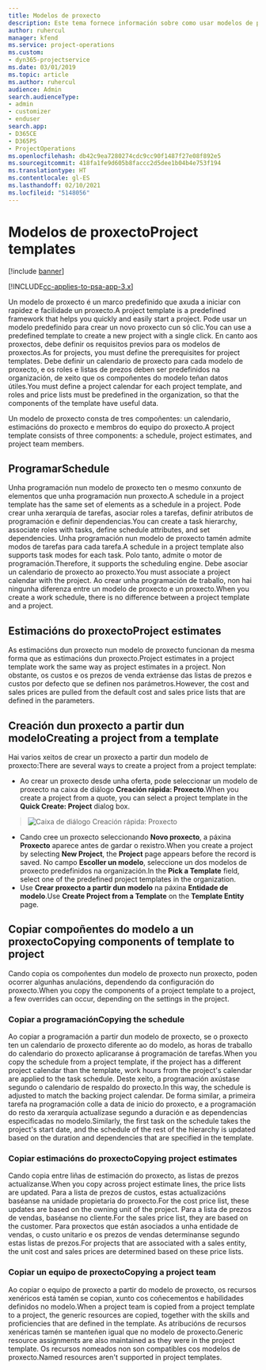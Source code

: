 ```yaml
---
title: Modelos de proxecto
description: Este tema fornece información sobre como usar modelos de proxecto para a configuración rápida do proxecto.
author: ruhercul
manager: kfend
ms.service: project-operations
ms.custom:
- dyn365-projectservice
ms.date: 03/01/2019
ms.topic: article
ms.author: ruhercul
audience: Admin
search.audienceType:
- admin
- customizer
- enduser
search.app:
- D365CE
- D365PS
- ProjectOperations
ms.openlocfilehash: db42c9ea7280274cdc9cc90f1487f27e08f892e5
ms.sourcegitcommit: 418fa1fe9d605b8faccc2d5dee1b04b4e753f194
ms.translationtype: HT
ms.contentlocale: gl-ES
ms.lasthandoff: 02/10/2021
ms.locfileid: "5148056"
---
```

# <a name="project-templates"></a><span data-ttu-id="2e93e-103">Modelos de proxecto</span><span class="sxs-lookup"><span data-stu-id="2e93e-103">Project templates</span></span> 

[!include [banner](../includes/psa-now-project-operations.md)]

[!INCLUDE[cc-applies-to-psa-app-3.x](../includes/cc-applies-to-psa-app-3x.md)]

<span data-ttu-id="2e93e-104">Un modelo de proxecto é un marco predefinido que axuda a iniciar con rapidez e facilidade un proxecto.</span><span class="sxs-lookup"><span data-stu-id="2e93e-104">A project template is a predefined framework that helps you quickly and easily start a project.</span></span> <span data-ttu-id="2e93e-105">Pode usar un modelo predefinido para crear un novo proxecto cun só clic.</span><span class="sxs-lookup"><span data-stu-id="2e93e-105">You can use a predefined template to create a new project with a single click.</span></span> <span data-ttu-id="2e93e-106">En canto aos proxectos, debe definir os requisitos previos para os modelos de proxectos.</span><span class="sxs-lookup"><span data-stu-id="2e93e-106">As for projects, you must define the prerequisites for project templates.</span></span> <span data-ttu-id="2e93e-107">Debe definir un calendario de proxecto para cada modelo de proxecto, e os roles e listas de prezos deben ser predefinidos na organización, de xeito que os compoñentes do modelo teñan datos útiles.</span><span class="sxs-lookup"><span data-stu-id="2e93e-107">You must define a project calendar for each project template, and roles and price lists must be predefined in the organization, so that the components of the template have useful data.</span></span>

<span data-ttu-id="2e93e-108">Un modelo de proxecto consta de tres compoñentes: un calendario, estimacións do proxecto e membros do equipo do proxecto.</span><span class="sxs-lookup"><span data-stu-id="2e93e-108">A project template consists of three components: a schedule, project estimates, and project team members.</span></span>

## <a name="schedule"></a><span data-ttu-id="2e93e-109">Programar</span><span class="sxs-lookup"><span data-stu-id="2e93e-109">Schedule</span></span>

<span data-ttu-id="2e93e-110">Unha programación nun modelo de proxecto ten o mesmo conxunto de elementos que unha programación nun proxecto.</span><span class="sxs-lookup"><span data-stu-id="2e93e-110">A schedule in a project template has the same set of elements as a schedule in a project.</span></span> <span data-ttu-id="2e93e-111">Pode crear unha xerarquía de tarefas, asociar roles a tarefas, definir atributos de programación e definir dependencias.</span><span class="sxs-lookup"><span data-stu-id="2e93e-111">You can create a task hierarchy, associate roles with tasks, define schedule attributes, and set dependencies.</span></span> <span data-ttu-id="2e93e-112">Unha programación nun modelo de proxecto tamén admite modos de tarefas para cada tarefa.</span><span class="sxs-lookup"><span data-stu-id="2e93e-112">A schedule in a project template also supports task modes for each task.</span></span> <span data-ttu-id="2e93e-113">Polo tanto, admite o motor de programación.</span><span class="sxs-lookup"><span data-stu-id="2e93e-113">Therefore, it supports the scheduling engine.</span></span> <span data-ttu-id="2e93e-114">Debe asociar un calendario de proxecto ao proxecto.</span><span class="sxs-lookup"><span data-stu-id="2e93e-114">You must associate a project calendar with the project.</span></span> <span data-ttu-id="2e93e-115">Ao crear unha programación de traballo, non hai ningunha diferenza entre un modelo de proxecto e un proxecto.</span><span class="sxs-lookup"><span data-stu-id="2e93e-115">When you create a work schedule, there is no difference between a project template and a project.</span></span>

## <a name="project-estimates"></a><span data-ttu-id="2e93e-116">Estimacións do proxecto</span><span class="sxs-lookup"><span data-stu-id="2e93e-116">Project estimates</span></span>

<span data-ttu-id="2e93e-117">As estimacións dun proxecto nun modelo de proxecto funcionan da mesma forma que as estimacións dun proxecto.</span><span class="sxs-lookup"><span data-stu-id="2e93e-117">Project estimates in a project template work the same way as project estimates in a project.</span></span> <span data-ttu-id="2e93e-118">Non obstante, os custos e os prezos de venda extráense das listas de prezos e custos por defecto que se definen nos parámetros.</span><span class="sxs-lookup"><span data-stu-id="2e93e-118">However, the cost and sales prices are pulled from the default cost and sales price lists that are defined in the parameters.</span></span>

## <a name="creating-a-project-from-a-template"></a><span data-ttu-id="2e93e-119">Creación dun proxecto a partir dun modelo</span><span class="sxs-lookup"><span data-stu-id="2e93e-119">Creating a project from a template</span></span>
 
<span data-ttu-id="2e93e-120">Hai varios xeitos de crear un proxecto a partir dun modelo de proxecto:</span><span class="sxs-lookup"><span data-stu-id="2e93e-120">There are several ways to create a project from a project template:</span></span>

- <span data-ttu-id="2e93e-121">Ao crear un proxecto desde unha oferta, pode seleccionar un modelo de proxecto na caixa de diálogo **Creación rápida: Proxecto**.</span><span class="sxs-lookup"><span data-stu-id="2e93e-121">When you create a project from a quote, you can select a project template in the **Quick Create: Project** dialog box.</span></span>

> ![Caixa de diálogo Creación rápida: Proxecto](media/project-11.png)

- <span data-ttu-id="2e93e-123">Cando cree un proxecto seleccionando **Novo proxecto**, a páxina **Proxecto** aparece antes de gardar o rexistro.</span><span class="sxs-lookup"><span data-stu-id="2e93e-123">When you create a project by selecting **New Project**, the **Project** page appears before the record is saved.</span></span> <span data-ttu-id="2e93e-124">No campo **Escoller un modelo**, seleccione un dos modelos de proxecto predefinidos na organización.</span><span class="sxs-lookup"><span data-stu-id="2e93e-124">In the **Pick a Template** field, select one of the predefined project templates in the organization.</span></span>
- <span data-ttu-id="2e93e-125">Use **Crear proxecto a partir dun modelo** na páxina **Entidade de modelo**.</span><span class="sxs-lookup"><span data-stu-id="2e93e-125">Use **Create Project from a Template** on the **Template Entity** page.</span></span>

## <a name="copying-components-of-template-to-project"></a><span data-ttu-id="2e93e-126">Copiar compoñentes do modelo a un proxecto</span><span class="sxs-lookup"><span data-stu-id="2e93e-126">Copying components of template to project</span></span>

<span data-ttu-id="2e93e-127">Cando copia os compoñentes dun modelo de proxecto nun proxecto, poden ocorrer algunhas anulacións, dependendo da configuración do proxecto.</span><span class="sxs-lookup"><span data-stu-id="2e93e-127">When you copy the components of a project template to a project, a few overrides can occur, depending on the settings in the project.</span></span>

### <a name="copying-the-schedule"></a><span data-ttu-id="2e93e-128">Copiar a programación</span><span class="sxs-lookup"><span data-stu-id="2e93e-128">Copying the schedule</span></span>

<span data-ttu-id="2e93e-129">Ao copiar a programación a partir dun modelo de proxecto, se o proxecto ten un calendario de proxecto diferente ao do modelo, as horas de traballo do calendario do proxecto aplicaranse á programación de tarefas.</span><span class="sxs-lookup"><span data-stu-id="2e93e-129">When you copy the schedule from a project template, if the project has a different project calendar than the template, work hours from the project's calendar are applied to the task schedule.</span></span> <span data-ttu-id="2e93e-130">Deste xeito, a programación axústase segundo o calendario de respaldo do proxecto.</span><span class="sxs-lookup"><span data-stu-id="2e93e-130">In this way, the schedule is adjusted to match the backing project calendar.</span></span> <span data-ttu-id="2e93e-131">De forma similar, a primeira tarefa na programación colle a data de inicio do proxecto, e a programación do resto da xerarquía actualízase segundo a duración e as dependencias especificadas no modelo.</span><span class="sxs-lookup"><span data-stu-id="2e93e-131">Similarly, the first task on the schedule takes the project's start date, and the schedule of the rest of the hierarchy is updated based on the duration and dependencies that are specified in the template.</span></span> 

### <a name="copying-project-estimates"></a><span data-ttu-id="2e93e-132">Copiar estimacións do proxecto</span><span class="sxs-lookup"><span data-stu-id="2e93e-132">Copying project estimates</span></span> 

<span data-ttu-id="2e93e-133">Cando copia entre liñas de estimación do proxecto, as listas de prezos actualízanse.</span><span class="sxs-lookup"><span data-stu-id="2e93e-133">When you copy across project estimate lines, the price lists are updated.</span></span> <span data-ttu-id="2e93e-134">Para a lista de prezos de custos, estas actualizacións baséanse na unidade propietaria do proxecto.</span><span class="sxs-lookup"><span data-stu-id="2e93e-134">For the cost price list, these updates are based on the owning unit of the project.</span></span> <span data-ttu-id="2e93e-135">Para a lista de prezos de vendas, baséanse no cliente.</span><span class="sxs-lookup"><span data-stu-id="2e93e-135">For the sales price list, they are based on the customer.</span></span> <span data-ttu-id="2e93e-136">Para proxectos que están asociados a unha entidade de vendas, o custo unitario e os prezos de vendas determínanse segundo estas listas de prezos.</span><span class="sxs-lookup"><span data-stu-id="2e93e-136">For projects that are associated with a sales entity, the unit cost and sales prices are determined based on these price lists.</span></span>

### <a name="copying-a-project-team"></a><span data-ttu-id="2e93e-137">Copiar un equipo de proxecto</span><span class="sxs-lookup"><span data-stu-id="2e93e-137">Copying a project team</span></span>

<span data-ttu-id="2e93e-138">Ao copiar o equipo de proxecto a partir do modelo de proxecto, os recursos xenéricos está tamén se copian, xunto cos coñecementos e habilidades definidos no modelo.</span><span class="sxs-lookup"><span data-stu-id="2e93e-138">When a project team is copied from a project template to a project, the generic resources are copied, together with the skills and proficiencies that are defined in the template.</span></span> <span data-ttu-id="2e93e-139">As atribucións de recursos xenéricas tamén se manteñen igual que no modelo de proxecto.</span><span class="sxs-lookup"><span data-stu-id="2e93e-139">Generic resource assignments are also maintained as they were in the project template.</span></span> <span data-ttu-id="2e93e-140">Os recursos nomeados non son compatibles cos modelos de proxecto.</span><span class="sxs-lookup"><span data-stu-id="2e93e-140">Named resources aren't supported in project templates.</span></span>
